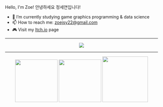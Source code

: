 Hello, I'm Zoe! 안녕하세요 정세연입니다!

- 🌱 I’m currently studying game graphics programming & data science
- 📫 How to reach me: zoejsy22@gmail.com
- 🎮 Visit my <a href="https://lorevoon.itch.io/">Itch.io</a> page

***

<p align="center">
  <a href="https://skillicons.dev">
  <img src="https://skillicons.dev/icons?i=cpp,cs,c,python,unity,unreal,git" />
  </a>
</p>

***

<div align="center">
  <img height="140" src="https://github-readme-stats.vercel.app/api?username=lorevoon&theme=calm&show_icons=true&hide_border=true&count_private=true&hide=stars" />
  <img height="140" src="https://github-readme-streak-stats.herokuapp.com/?user=lorevoon&theme=calm&hide_border=true" />
  <img height="150" src="https://github-readme-stats.vercel.app/api/top-langs/?username=lorevoon&theme=calm&show_icons=true&hide_border=true&layout=compact" />
</div>
